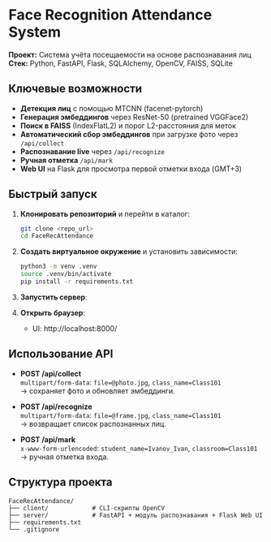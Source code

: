 # Face Recognition Attendance System

**Проект:** Система учёта посещаемости на основе распознавания лиц  
**Стек:** Python, FastAPI, Flask, SQLAlchemy, OpenCV, FAISS, SQLite

## Ключевые возможности
- **Детекция лиц** с помощью MTCNN (facenet-pytorch)  
- **Генерация эмбеддингов** через ResNet-50 (pretrained VGGFace2)  
- **Поиск в FAISS** (IndexFlatL2) и порог L2-расстояния для меток  
- **Автоматический сбор эмбеддингов** при загрузке фото через `/api/collect`  
- **Распознавание live** через `/api/recognize`  
- **Ручная отметка** `/api/mark`  
- **Web UI** на Flask для просмотра первой отметки входа (GMT+3)

## Быстрый запуск
1. **Клонировать репозиторий** и перейти в каталог:
   ```bash
   git clone <repo_url>
   cd FaceRecAttendance
   ```
2. **Создать виртуальное окружение** и установить зависимости:
   ```bash
   python3 -m venv .venv
   source .venv/bin/activate
   pip install -r requirements.txt
   ```

3. **Запустить сервер**:

4. **Открыть браузер**:
   - UI: http://localhost:8000/

## Использование API
- **POST /api/collect**  
  `multipart/form-data`: `file=@photo.jpg`, `class_name=Class101`  
  → сохраняет фото и обновляет эмбеддинги.

- **POST /api/recognize**  
  `multipart/form-data`: `file=@frame.jpg`, `class_name=Class101`  
  → возвращает список распознанных лиц.

- **POST /api/mark**  
  `x-www-form-urlencoded`: `student_name=Ivanov_Ivan`, `classroom=Class101`  
  → ручная отметка входа.

## Структура проекта
```
FaceRecAttendance/
├── client/            # CLI-скрипты OpenCV
├── server/            # FastAPI + модуль распознавания + Flask Web UI
├── requirements.txt
└── .gitignore
```
